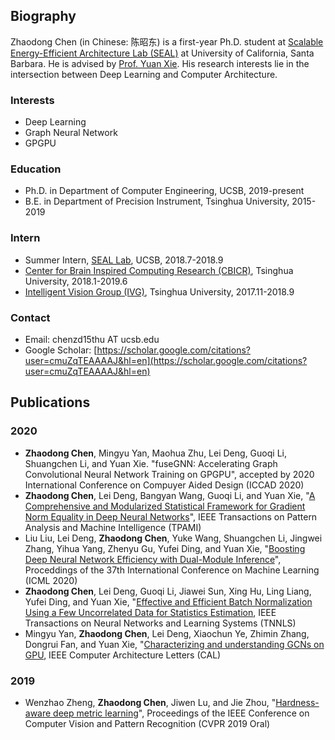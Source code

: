 ## Biography

Zhaodong Chen (in Chinese: 陈昭东) is a first-year Ph.D. student at [Scalable Energy-Efficient Architecture Lab (SEAL)](https://seal.ece.ucsb.edu) at University of California, Santa Barbara. He is advised by [Prof. Yuan Xie](https://web.ece.ucsb.edu/~yuanxie/). His research interests lie in the intersection between Deep Learning and Computer Architecture.

### Interests

* Deep Learning
* Graph Neural Network
* GPGPU

### Education

* Ph.D. in Department of Computer Engineering, UCSB, 2019-present
* B.E.  in Department of Precision Instrument, Tsinghua University, 2015-2019

### Intern
* Summer Intern, [SEAL Lab](https://seal.ece.ucsb.edu), UCSB, 2018.7-2018.9
* [Center for Brain Inspired Computing Research (CBICR)](https://www.cbicr.tsinghua.edu.cn/english/), Tsinghua University, 2018.1-2019.6
* [Intelligent Vision Group (IVG)](http://ivg.au.tsinghua.edu.cn/index.php), Tsinghua University, 2017.11-2018.9

### Contact
* Email: chenzd15thu AT ucsb.edu
* Google Scholar: [https://scholar.google.com/citations?user=cmuZqTEAAAAJ&hl=en](https://scholar.google.com/citations?user=cmuZqTEAAAAJ&hl=en)

## Publications

### 2020
* **Zhaodong Chen**, Mingyu Yan, Maohua Zhu, Lei Deng, Guoqi Li, Shuangchen Li, and Yuan Xie. "fuseGNN: Accelerating Graph Convolutional Neural Network Training on GPGPU", accepted by 2020 International Conference on Compuyer Aided Design (ICCAD 2020)
* **Zhaodong Chen**, Lei Deng, Bangyan Wang, Guoqi Li, and Yuan Xie, "[A Comprehensive and Modularized Statistical Framework for Gradient Norm Equality in Deep Neural Networks](https://ieeexplore.ieee.org/document/9143512)", IEEE Transactions on Pattern Analysis and Machine Intelligence (TPAMI)
* Liu Liu, Lei Deng, **Zhaodong Chen**, Yuke Wang, Shuangchen Li, Jingwei Zhang, Yihua Yang, Zhenyu Gu, Yufei Ding, and Yuan Xie, "[Boosting Deep Neural Network Efficiency with Dual-Module Inference](https://proceedings.icml.cc/static/paper_files/icml/2020/5569-Paper.pdf)", Proceddings of the 37th International Conference on Machine Learning (ICML 2020)
* **Zhaodong Chen**, Lei Deng, Guoqi Li, Jiawei Sun, Xing Hu, Ling Liang, Yufei Ding, and Yuan Xie, "[Effective and Efficient Batch Normalization Using a Few Uncorrelated Data for Statistics Estimation](https://ieeexplore.ieee.org/stamp/stamp.jsp?arnumber=9046854), IEEE Transactions on Neural Networks and Learning Systems (TNNLS)
* Mingyu Yan, **Zhaodong Chen**, Lei Deng, Xiaochun Ye, Zhimin Zhang, Dongrui Fan, and Yuan Xie, "[Characterizing and understanding GCNs on GPU](https://ieeexplore.ieee.org/stamp/stamp.jsp?arnumber=8976117), IEEE Computer Architecture Letters (CAL)

### 2019
* Wenzhao Zheng, **Zhaodong Chen**, Jiwen Lu, and Jie Zhou, "[Hardness-aware deep metric learning](https://openaccess.thecvf.com/content_CVPR_2019/papers/Zheng_Hardness-Aware_Deep_Metric_Learning_CVPR_2019_paper.pdf)", Proceedings of the IEEE Conference on Computer Vision and Pattern Recognition (CVPR 2019 Oral)
